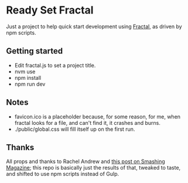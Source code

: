 # Ready Set Fractal

Just a project to help quick start development using [Fractal](https://fractal.build/), as driven by npm scripts.

## Getting started

* Edit fractal.js to set a project title.
* nvm use
* npm install
* npm run dev

## Notes

* favicon.ico is a placeholder because, for some reason, for me, when fractal looks for a file, and can't find it, it crashes and burns.
* ./public/global.css will fill itself up on the first run.

## Thanks

All props and thanks to Rachel Andrew and [this post on Smashing Magazine](https://www.smashingmagazine.com/2018/07/pattern-library-first-css/); this repo is basically just the results of that, tweaked to taste, and shifted to use npm scripts instead of Gulp.
